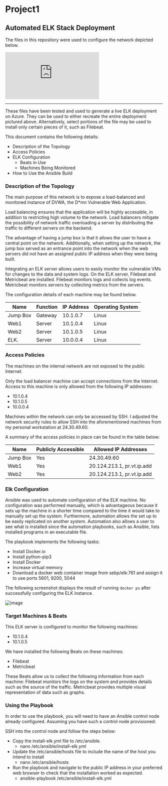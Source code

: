 # Project1

## Automated ELK Stack Deployment

The files in this repository were used to configure the network depicted below.

![image](https://github.com/NicholasKB9/Project1/files/8309718/Untitled.Diagram.drawio-2.pdf)

---
These files have been tested and used to generate a live ELK deployment on Azure. They can be used to either recreate the entire deployment pictured above. Alternatively, select portions of the file may be used to install only certain pieces of it, such as Filebeat.



This document contains the following details:
- Description of the Topology
- Access Policies
- ELK Configuration
  - Beats in Use
  - Machines Being Monitored
- How to Use the Ansible Build


### Description of the Topology

The main purpose of this network is to expose a load-balanced and monitored instance of DVWA, the D*mn Vulnerable Web Application.

Load balancing ensures that the application will be highly accessible, in addition to restricting high volume to the network. Load balancers mitigate the possibility of network traffic overloading a server by distributing the traffic to different servers on the backend. 

The advantage of having a jump box is that it allows the user to have a central point on the network. Additionally, when setting up the network, the jump box served as an entrance point into the network when the web servers did not have an assigned public IP address when they were being built. 

Integrating an ELK server allows users to easily monitor the vulnerable VMs for changes to the data and system logs. On the ELK server, Filebeat and Metricbeat are installed. Filebeat monitors logs and collects log events. Metricbeat monitors servers by collecting metrics from the servers.

The configuration details of each machine may be found below.

| Name     | Function | IP Address | Operating System |
|----------|----------|------------|------------------|
| Jump Box | Gateway  | 10.1.0.7   | Linux            |
| Web1     | Server   | 10.1.0.4   | Linux            |
| Web2     | Server   | 10.1.0.5   | Linux            |
| ELK.     | Server   | 10.0.0.4   | Linux            |

### Access Policies

The machines on the internal network are not exposed to the public Internet. 

Only the load balancer machine can accept connections from the Internet. Access to this machine is only allowed from the following IP addresses:
-	10.1.0.4
-	10.1.0.5
-	10.0.0.4

Machines within the network can only be accessed by SSH. I adjusted the network security rules to allow SSH into the aforementioned machines from my personal workstation at 24.30.49.60.

A summary of the access policies in place can be found in the table below:

| Name     | Publicly Accessible | Allowed IP Addresses     |
|----------|---------------------|--------------------------|
| Jump Box |Yes                  | 24.30.49.60  	    |
| Web1     |Yes                  | 20.124.213.1, pr.vt.ip.add|
| Web2     |Yes                  | 20.124.213.1, pr.vt.ip.add|


### Elk Configuration

Ansible was used to automate configuration of the ELK machine. No configuration was performed manually, which is advantageous because it sets up the machine in a shorter time compared to the time it would take to manually set up the system. Furthermore, automation allows the set up to be easily replicated on another system. Automation also allows a user to see what is installed since the automation playbooks, such as Ansible, lists installed programs in an executable file.

The playbook implements the following tasks:
- Install Docker.io
- Install python-pip3
- Install Docker
- Increase virtual memory 
- Download a docker web container image from sebp/elk:761 and assign it to use ports 5601, 9200, 5044


The following screenshot displays the result of running `docker ps` after successfully configuring the ELK instance.
 
![image](https://user-images.githubusercontent.com/94084235/156966188-ddd073f4-d360-4f4a-8f59-71cb89b8058c.png)

### Target Machines & Beats
This ELK server is configured to monitor the following machines:
-	10.1.0.4
-	10.1.0.5

We have installed the following Beats on these machines:
-	Filebeat
-	Metricbeat

These Beats allow us to collect the following information from each machine:
Filebeat monitors the logs on the system and provides details such as the source of the traffic. Metricbeat provides multiple visual representation of data such as graphs.




### Using the Playbook
In order to use the playbook, you will need to have an Ansible control node already configured. Assuming you have such a control node provisioned: 

SSH into the control node and follow the steps below:
- Copy the install-elk.yml file to /etc/ansible.
	- nano /etc/ansible/install-elk.yml
- Update the /etc/ansible/hosts file to include the name of the host you intend to install
	- nano /etc/ansible/hosts
- Run the playbook and navigate to the public IP address in your preferred web browser to check that the installation worked as expected.
	- ansible-playbook /etc/ansible/install-elk.yml
